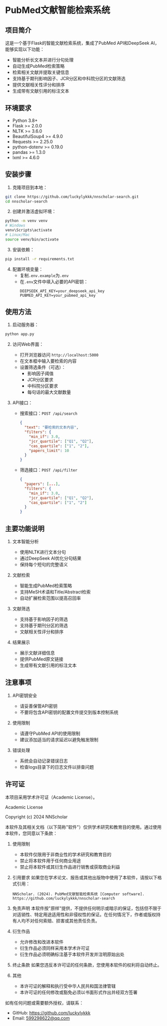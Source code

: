 # PubMed文献智能检索系统

## 项目简介

这是一个基于Flask的智能文献检索系统，集成了PubMed API和DeepSeek AI，能够实现以下功能：

- 智能分析长文本并进行分句处理
- 自动生成PubMed检索策略
- 检索相关文献并提取关键信息
- 支持基于期刊影响因子、JCR分区和中科院分区的文献筛选
- 提供文献相关性评分和排序
- 生成带有文献引用的标注文本

## 环境要求

- Python 3.8+
- Flask >= 2.0.0
- NLTK >= 3.6.0
- BeautifulSoup4 >= 4.9.0
- Requests >= 2.25.0
- python-dotenv >= 0.19.0
- pandas >= 1.3.0
- lxml >= 4.6.0

## 安装步骤

1. 克隆项目到本地：
```bash
git clone https://github.com/luckylykkk/nnscholar-search.git
cd nnscholar-search
```

2. 创建并激活虚拟环境：
```bash
python -m venv venv
# Windows
venv\Scripts\activate
# Linux/Mac
source venv/bin/activate
```

3. 安装依赖：
```bash
pip install -r requirements.txt
```

4. 配置环境变量：
   - 复制`.env.example`为`.env`
   - 在`.env`文件中填入必要的API密钥：
     ```
     DEEPSEEK_API_KEY=your_deepseek_api_key
     PUBMED_API_KEY=your_pubmed_api_key
     ```

## 使用方法

1. 启动服务器：
```bash
python app.py
```

2. 访问Web界面：
   - 打开浏览器访问 `http://localhost:5000`
   - 在文本框中输入要检索的内容
   - 设置筛选条件（可选）：
     - 影响因子阈值
     - JCR分区要求
     - 中科院分区要求
     - 每句话的最大文献数量

3. API接口：
   - 搜索接口：`POST /api/search`
     ```json
     {
       "text": "要检索的文本内容",
       "filters": {
         "min_if": 3.0,
         "jcr_quartile": ["Q1", "Q2"],
         "cas_quartile": ["1", "2"],
         "papers_limit": 10
       }
     }
     ```
   - 筛选接口：`POST /api/filter`
     ```json
     {
       "papers": [...],
       "filters": {
         "min_if": 3.0,
         "jcr_quartile": ["Q1", "Q2"],
         "cas_quartile": ["1", "2"]
       }
     }
     ```

## 主要功能说明

1. 文本智能分析
   - 使用NLTK进行文本分句
   - 通过DeepSeek AI优化分句结果
   - 保持每个短句的完整语义

2. 文献检索
   - 智能生成PubMed检索策略
   - 支持MeSH术语和Title/Abstract检索
   - 自动扩展检索范围以提高召回率

3. 文献筛选
   - 支持基于影响因子的筛选
   - 支持基于期刊分区的筛选
   - 文献相关性评分和排序

4. 结果展示
   - 展示文献详细信息
   - 提供PubMed原文链接
   - 生成带有文献引用的标注文本

## 注意事项

1. API密钥安全
   - 请妥善保管API密钥
   - 不要将包含API密钥的配置文件提交到版本控制系统

2. 使用限制
   - 请遵守PubMed API的使用限制
   - 建议添加适当的请求延迟以避免触发限制

3. 错误处理
   - 系统会自动记录错误日志
   - 检查logs目录下的日志文件以排查问题
## 许可证

本项目采用学术许可证（Academic License）。

Academic License

Copyright (c) 2024 NNScholar

本软件及其相关文档（以下简称"软件"）仅供学术研究和教育目的使用。通过使用本软件，您同意以下条款：

1. 使用限制
   - 本软件仅限用于非商业性的学术研究和教育目的
   - 禁止将本软件用于任何商业用途
   - 禁止将本软件或其衍生作品进行销售或获取商业利益

2. 引用要求
   如果您在学术论文、报告或其他出版物中使用了本软件，请按以下格式引用：
   ```
   NNScholar. (2024). PubMed文献智能检索系统 [Computer software]. 
   https://github.com/luckylykkk/nnscholar-search
   ```

3. 免责声明
   本软件按"原样"提供，不提供任何明示或暗示的保证，包括但不限于对适销性、特定用途适用性和非侵权性的保证。在任何情况下，作者或版权持有人均不对任何索赔、损害或其他责任负责。

4. 衍生作品
   - 允许修改和改进本软件
   - 衍生作品必须同样采用本学术许可证
   - 衍生作品必须明确标注基于本软件开发并注明原始出处

5. 终止条款
   如果您违反本许可证的任何条款，您使用本软件的权利将自动终止。

6. 其他
   - 本许可证的解释和执行受中华人民共和国法律管辖
   - 本许可证的任何修改或豁免必须以书面形式作出并经双方签署

如有任何问题或需要额外授权，请联系：
- GitHub: https://github.com/luckylykkk
- Email: 599298622@qq.com
